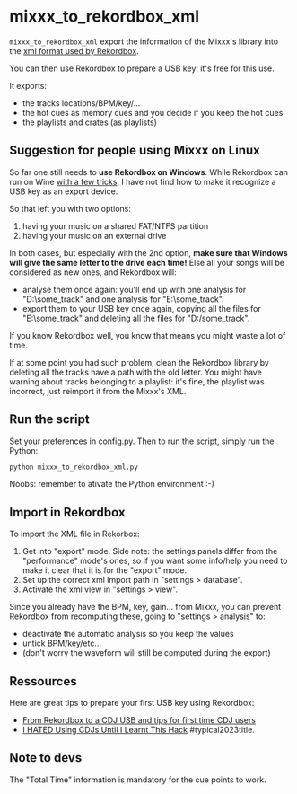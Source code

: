 # mixxx_to_rekordbox_xml

`mixxx_to_rekordbox_xml` export the information of the Mixxx's library
into the [xml format used by Rekordbox](https://cdn.rekordbox.com/files/20200410160904/xml_format_list.pdf).

You can then use Rekordbox to prepare a USB key: it's free for this use.

It exports:

- the tracks locations/BPM/key/...
- the hot cues as memory cues and you decide if you keep the hot cues
- the playlists and crates (as playlists)

## Suggestion for people using Mixxx on Linux

So far one still needs to **use Rekordbox on Windows**.
While Rekordbox can run on Wine [with a few tricks](https://erhan.es/blog/running-pioneer-rekordbox-on-linux/),
I have not find how to make it recognize a USB key as an export device.

So that left you with two options:
1. having your music on a shared FAT/NTFS partition
2. having your music on an external drive

In both cases, but especially with the 2nd option, **make sure that Windows will give the same letter to the drive each time!**
Else all your songs will be considered as new ones, and Rekordbox will:
- analyse them once again: you'll end up with one analysis for "D:\some_track" and one analysis for "E:\some_track".
- export them to your USB key once again, copying all the files for "E:\some_track" and deleting all the files for "D:/some_track".

If you know Rekordbox well, you know that means you might waste a lot of time.

If at some point you had such problem, clean the Rekordbox library by deleting all the tracks have a path with the old letter. You might have warning about tracks belonging to a playlist: it's fine, the playlist was incorrect, just reimport it from the Mixxx's XML.

## Run the script

Set your preferences in config.py. Then to run the script, simply run the Python:

```bash
python mixxx_to_rekordbox_xml.py
```

Noobs: remember to ativate the Python environment :-)

## Import in Rekordbox

To import the XML file in Rekorbox:

1. Get into "export" mode. Side note: the settings panels differ from the "performance" mode's ones, so if you want some info/help you need to make it clear that it is for the "export" mode.
2. Set up the correct xml import path in "settings > database".
3. Activate the xml view in "settings > view".

Since you already have the BPM, key, gain… from Mixxx, you can prevent Rekordbox from recomputing these, going to "settings > analysis" to:

- deactivate the automatic analysis so you keep the values
- untick BPM/key/etc...
- (don't worry the waveform will still be computed during the export)

## Ressources

Here are great tips to prepare your first USB key using Rekordbox:

- [From Rekordbox to a CDJ USB and tips for first time CDJ users](https://youtu.be/A5f85g-Kvhg)
- [I HATED Using CDJs Until I Learnt This Hack](https://youtu.be/pznqHFsNo2g) #typical2023title.

## Note to devs

The "Total Time" information is mandatory for the cue points to work.
